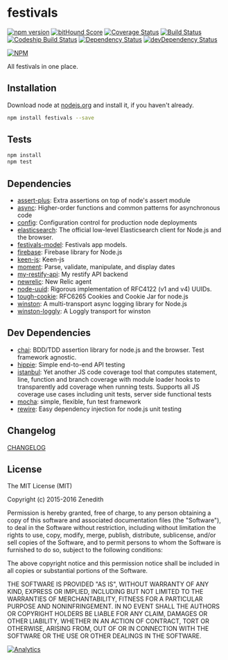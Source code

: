 # festivals
[![npm version](https://badge.fury.io/js/festivals.svg)](http://badge.fury.io/js/festivals)
[![bitHound Score](https://www.bithound.io/github/festivals-tech/npm-festivals/badges/score.svg)](https://www.bithound.io/github/festivals-tech/npm-festivals)
[![Coverage Status](https://coveralls.io/repos/festivals-tech/npm-festivals/badge.svg?branch=master&service=github)](https://coveralls.io/r/festivals-tech/npm-festivals?branch=master)
[![Build Status](https://travis-ci.org/festivals-tech/npm-festivals.svg?branch=master)](https://travis-ci.org/festivals-tech/npm-festivals)
[![Codeship Build Status](https://codeship.com/projects/7b768330-d89f-0132-ebb8-769405cfda59/status)](https://codeship.com/projects/78889)
[![Dependency Status](https://david-dm.org/festivals-tech/npm-festivals.svg)](https://david-dm.org/festivals-tech/npm-festivals)
[![devDependency Status](https://david-dm.org/festivals-tech/npm-festivals/dev-status.svg)](https://david-dm.org/festivals-tech/npm-festivals#info=devDependencies)

[![NPM](https://nodei.co/npm/festivals.png?downloads=true&stars=true)](https://nodei.co/npm/festivals/)

All festivals in one place.

## Installation

Download node at [nodejs.org](http://nodejs.org) and install it, if you haven't already.

```sh
npm install festivals --save
```


## Tests

```sh
npm install
npm test
```

## Dependencies

- [assert-plus](https://github.com/mcavage/node-assert-plus): Extra assertions on top of node&#39;s assert module
- [async](https://github.com/caolan/async): Higher-order functions and common patterns for asynchronous code
- [config](https://github.com/lorenwest/node-config): Configuration control for production node deployments
- [elasticsearch](https://github.com/elastic/elasticsearch-js): The official low-level Elasticsearch client for Node.js and the browser.
- [festivals-model](https://github.com/festivals-tech/npm-festivals-model): Festivals app models.
- [firebase](https://www.firebase.com/): Firebase library for Node.js
- [keen-js](https://github.com/keen/keen-js): Keen-js
- [moment](https://github.com/moment/moment): Parse, validate, manipulate, and display dates
- [my-restify-api](https://github.com/Zenedith/npm-my-restify-api): My restify API backend
- [newrelic](https://github.com/newrelic/node-newrelic): New Relic agent
- [node-uuid](https://github.com/broofa/node-uuid): Rigorous implementation of RFC4122 (v1 and v4) UUIDs.
- [tough-cookie](https://github.com/SalesforceEng/tough-cookie): RFC6265 Cookies and Cookie Jar for node.js
- [winston](https://github.com/winstonjs/winston): A multi-transport async logging library for Node.js
- [winston-loggly](https://github.com/indexzero/winston-loggly): A Loggly transport for winston

## Dev Dependencies

- [chai](https://github.com/chaijs/chai): BDD/TDD assertion library for node.js and the browser. Test framework agnostic.
- [hippie](https://github.com/vesln/hippie): Simple end-to-end API testing
- [istanbul](https://github.com/gotwarlost/istanbul): Yet another JS code coverage tool that computes statement, line, function and branch coverage with module loader hooks to transparently add coverage when running tests. Supports all JS coverage use cases including unit tests, server side functional tests
- [mocha](https://github.com/mochajs/mocha): simple, flexible, fun test framework
- [rewire](https://github.com/jhnns/rewire): Easy dependency injection for node.js unit testing


## Changelog

[CHANGELOG](CHANGELOG.md)


## License
The MIT License (MIT)

Copyright (c) 2015-2016 Zenedith

Permission is hereby granted, free of charge, to any person obtaining a copy
of this software and associated documentation files (the "Software"), to deal
in the Software without restriction, including without limitation the rights
to use, copy, modify, merge, publish, distribute, sublicense, and/or sell
copies of the Software, and to permit persons to whom the Software is
furnished to do so, subject to the following conditions:

The above copyright notice and this permission notice shall be included in all
copies or substantial portions of the Software.

THE SOFTWARE IS PROVIDED "AS IS", WITHOUT WARRANTY OF ANY KIND, EXPRESS OR
IMPLIED, INCLUDING BUT NOT LIMITED TO THE WARRANTIES OF MERCHANTABILITY,
FITNESS FOR A PARTICULAR PURPOSE AND NONINFRINGEMENT. IN NO EVENT SHALL THE
AUTHORS OR COPYRIGHT HOLDERS BE LIABLE FOR ANY CLAIM, DAMAGES OR OTHER
LIABILITY, WHETHER IN AN ACTION OF CONTRACT, TORT OR OTHERWISE, ARISING FROM,
OUT OF OR IN CONNECTION WITH THE SOFTWARE OR THE USE OR OTHER DEALINGS IN THE
SOFTWARE.

[![Analytics](https://ga-beacon.appspot.com/UA-76453794-1/festivals-tech/npm-festivals/readme?pixel)](https://github.com/festivals-tech/npm-festivals)
